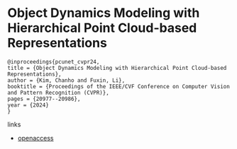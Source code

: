 # Object Dynamics Modeling with Hierarchical Point Cloud-based Representations

```
@inproceedings{pcunet_cvpr24,
title = {Object Dynamics Modeling with Hierarchical Point Cloud-based Representations},
author = {Kim, Chanho and Fuxin, Li},
booktitle = {Proceedings of the IEEE/CVF Conference on Computer Vision and Pattern Recognition (CVPR)},
pages = {20977--20986},
year = {2024}
}
```

links
- [openaccess](https://openaccess.thecvf.com//content/CVPR2024/html/Kim_Object_Dynamics_Modeling_with_Hierarchical_Point_Cloud-based_Representations_CVPR_2024_paper.html)
